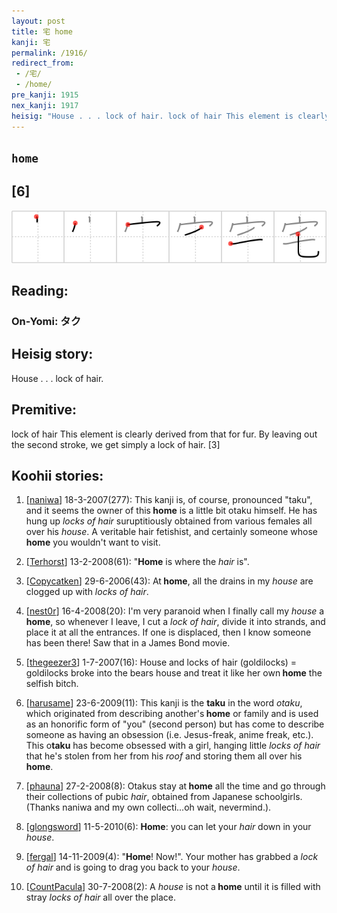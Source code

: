 ```yaml
---
layout: post
title: 宅 home
kanji: 宅
permalink: /1916/
redirect_from:
 - /宅/
 - /home/
pre_kanji: 1915
nex_kanji: 1917
heisig: "House . . . lock of hair. lock of hair This element is clearly derived from that for fur. By leaving out the second stroke, we get simply a lock of hair. [3]"
---
```


## `home`

## [6]

<div class="stroke"><img src="../images/E5AE85.png" /></div>

## Reading:

### On-Yomi: タク

## Heisig story:

House . . . lock of hair.

## Premitive:

lock of hair This element is clearly derived from that for fur. By leaving out the second stroke, we get simply a lock of hair. [3]

## Koohii stories:

1) [<a href="http://kanji.koohii.com/profile/naniwa">naniwa</a>] 18-3-2007(277): This kanji is, of course, pronounced &quot;taku&quot;, and it seems the owner of this<strong> home</strong> is a little bit otaku himself. He has hung up <em>locks of hair</em> suruptitiously obtained from various females all over his <em>house</em>. A veritable hair fetishist, and certainly someone whose<strong> home</strong> you wouldn&#039;t want to visit.

2) [<a href="http://kanji.koohii.com/profile/Terhorst">Terhorst</a>] 13-2-2008(61): &quot;<strong>Home</strong> is where the <em>hair</em> is&quot;.

3) [<a href="http://kanji.koohii.com/profile/Copycatken">Copycatken</a>] 29-6-2006(43): At<strong> home</strong>, all the drains in my <em>house</em> are clogged up with <em>locks of hair</em>.

4) [<a href="http://kanji.koohii.com/profile/nest0r">nest0r</a>] 16-4-2008(20): I&#039;m very paranoid when I finally call my <em>house</em> a<strong> home</strong>, so whenever I leave, I cut a <em>lock of hair</em>, divide it into strands, and place it at all the entrances. If one is displaced, then I know someone has been there! Saw that in a James Bond movie.

5) [<a href="http://kanji.koohii.com/profile/thegeezer3">thegeezer3</a>] 1-7-2007(16): House and locks of hair (goldilocks) = goldilocks broke into the bears house and treat it like her own<strong> home</strong> the selfish bitch.

6) [<a href="http://kanji.koohii.com/profile/harusame">harusame</a>] 23-6-2009(11): This kanji is the <strong>taku</strong> in the word <em>otaku</em>, which originated from describing another&#039;s<strong> home</strong> or family and is used as an honorific form of &quot;you&quot; (second person) but has come to describe someone as having an obsession (i.e. Jesus-freak, anime freak, etc.). This o<strong>taku</strong> has become obsessed with a girl, hanging little <em>locks of hair</em> that he&#039;s stolen from her from his <em>roof</em> and storing them all over his<strong> home</strong>.

7) [<a href="http://kanji.koohii.com/profile/phauna">phauna</a>] 27-2-2008(8): Otakus stay at<strong> home</strong> all the time and go through their collections of pubic <em>hair</em>, obtained from Japanese schoolgirls. (Thanks naniwa and my own collecti...oh wait, nevermind.).

8) [<a href="http://kanji.koohii.com/profile/glongsword">glongsword</a>] 11-5-2010(6): <strong>Home</strong>: you can let your <em>hair</em> down in your <em>house</em>.

9) [<a href="http://kanji.koohii.com/profile/fergal">fergal</a>] 14-11-2009(4): &quot;<strong>Home</strong>! Now!&quot;. Your mother has grabbed a <em>lock of hair</em> and is going to drag you back to your <em>house</em>.

10) [<a href="http://kanji.koohii.com/profile/CountPacula">CountPacula</a>] 30-7-2008(2): A <em>house</em> is not a<strong> home</strong> until it is filled with stray <em>locks of hair</em> all over the place.
